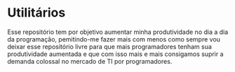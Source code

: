 # Utilitários

Esse repositório tem por objetivo aumentar minha produtividade no dia a dia da programação, pemitindo-me fazer mais com menos
como sempre vou deixar esse repositório livre para que mais programadores tenham sua produtividade aumentada e que com isso
mais e mais consigamos suprir a demanda colossal no mercado de TI por programadores.
